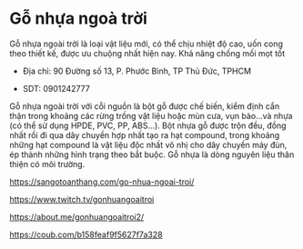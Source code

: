 # Gỗ nhựa ngoà trời

Gỗ nhựa ngoài trời là loại vật liệu mới, có thể chịu nhiệt độ cao, uốn cong theo thiết kế, được ưu chuộng nhất hiện nay. Khả năng chống mối mọt tốt

- Địa chỉ: 90 Đường số 13, P. Phước Bình, TP Thủ Đức, TPHCM

- SDT: 0901242777

Gỗ nhựa ngoài trời với cỗi nguồn là bột gỗ được chế biến, kiểm định cẩn thận trong khoảng các rừng trồng vật liệu hoặc mùn cưa, vụn bào…và nhựa (có thể sử dụng HPDE, PVC, PP, ABS…). Bột nhựa gỗ được trộn đều, đồng nhất rồi đi qua dây chuyền hợp nhất tạo ra hạt compound, trong khoảng những hạt compound là vật liệu độc nhất vô nhị cho dây chuyền máy đùn, ép thành những hình trạng theo bắt buộc. Gỗ nhựa là dòng nguyên liệu thân thiện có môi trường.

https://sangotoanthang.com/go-nhua-ngoai-troi/

https://www.twitch.tv/gonhuangoaitroi

https://about.me/gonhuangoaitroi2/

https://coub.com/b158feaf9f5627f7a328
